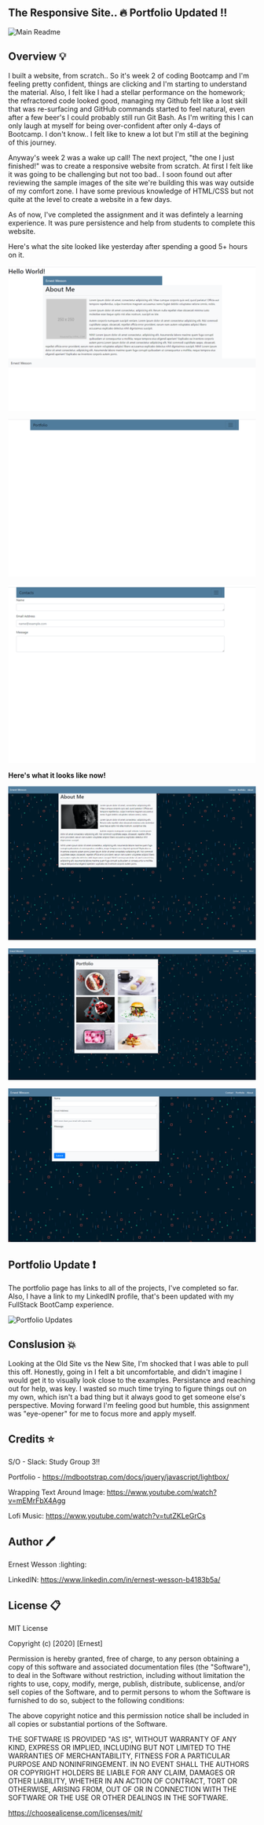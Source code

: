 ## The Responsive Site.. :fire:   Portfolio Updated :bangbang:


![Main Readme](https://images.unsplash.com/photo-1562016825-b1c7cd4e8deb?ixlib=rb-1.2.1&ixid=eyJhcHBfaWQiOjEyMDd9&auto=format&fit=crop&w=1867&q=80)




## Overview :bulb:

I built a website, from scratch.. So it's week 2 of coding Bootcamp and I'm feeling pretty confident, things are clicking and I'm starting to understand the material. Also, I felt like I had a stellar performance on the homework; the refractored code looked good, managing my Github felt like a lost skill that was re-surfacing and GitHub commands started to feel natural, even after a few beer's I could probably still run Git Bash. As I'm writing this I can only laugh at myself for being over-confident after only 4-days of Bootcamp. I don't know.. I felt like to knew a lot but I'm still at the begining of this journey. 

Anyway's week 2 was a wake up call! The next project, "the one I just finished!" was to create a responsive website from scratch. At first I felt like it was going to be challenging but not too bad.. I soon found out after reviewing the sample images of the site we're building this was way outside of my comfort zone. I have some previous knowledge of HTML/CSS but not quite at the level to create a website in a few days. 

As of now, I've completed the assignment and it was defintely a learning experience. It was pure persistence and help from students to complete this website. 

Here's what the site looked like yesterday after spending a good 5+ hours on it.


![Old About](https://raw.githubusercontent.com/HEEM86/EW-Repsonsive-Site/master/assets/images/about%20old.png)

![Old Portfolio](https://raw.githubusercontent.com/HEEM86/EW-Repsonsive-Site/master/assets/images/portfolio%20old.png)

![Old Contacts](https://raw.githubusercontent.com/HEEM86/EW-Repsonsive-Site/master/assets/images/contacts%20old.png)


**Here's what it looks like now!**


![New About](https://raw.githubusercontent.com/HEEM86/EW-Repsonsive-Site/master/assets/images/about%20me%20new.png)

![New Portfolio](https://raw.githubusercontent.com/HEEM86/EW-Repsonsive-Site/master/assets/images/portfolio%20new.png)

![New Contacts](https://raw.githubusercontent.com/HEEM86/EW-Repsonsive-Site/master/assets/images/contact%20new.png)


## Portfolio Update :heavy_exclamation_mark:

The portfolio page has links to all of the projects, I've completed so far. Also, I have a link to my LinkedIN profile, that's been updated with my FullStack BootCamp experience.

![Portfolio Updates](https://i.ibb.co/qFtczwb/portfolio-update.png)

## Conslusion :boom:

Looking at the Old Site vs the New Site, I'm shocked that I was able to pull this off. Honestly, going in I felt a bit uncomfortable, and didn't imagine I would get it to visually look close to the examples. Persistance and reaching out for help, was key. I wasted so much time trying to figure things out on my own, which isn't a bad thing but it always good to get someone else's perspective. Moving forward I'm feeling good but humble, this assignment was "eye-opener" for me to focus more and apply myself. 



## Credits :star:

S/O - Slack: Study Group 3!!

Portfolio - https://mdbootstrap.com/docs/jquery/javascript/lightbox/

Wrapping Text Around Image: https://www.youtube.com/watch?v=mEMrFbX4Agg

Lofi Music: https://www.youtube.com/watch?v=tutZKLeGrCs

## Author :pen:

Ernest Wesson :lighting:

LinkedIN: https://www.linkedin.com/in/ernest-wesson-b4183b5a/




## License :clipboard:


MIT License

Copyright (c) [2020] [Ernest]

Permission is hereby granted, free of charge, to any person obtaining a copy
of this software and associated documentation files (the "Software"), to deal
in the Software without restriction, including without limitation the rights
to use, copy, modify, merge, publish, distribute, sublicense, and/or sell
copies of the Software, and to permit persons to whom the Software is
furnished to do so, subject to the following conditions:

The above copyright notice and this permission notice shall be included in all
copies or substantial portions of the Software.

THE SOFTWARE IS PROVIDED "AS IS", WITHOUT WARRANTY OF ANY KIND, EXPRESS OR
IMPLIED, INCLUDING BUT NOT LIMITED TO THE WARRANTIES OF MERCHANTABILITY,
FITNESS FOR A PARTICULAR PURPOSE AND NONINFRINGEMENT. IN NO EVENT SHALL THE
AUTHORS OR COPYRIGHT HOLDERS BE LIABLE FOR ANY CLAIM, DAMAGES OR OTHER
LIABILITY, WHETHER IN AN ACTION OF CONTRACT, TORT OR OTHERWISE, ARISING FROM,
OUT OF OR IN CONNECTION WITH THE SOFTWARE OR THE USE OR OTHER DEALINGS IN THE
SOFTWARE.








































https://choosealicense.com/licenses/mit/
